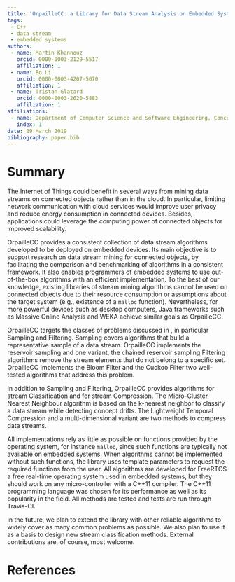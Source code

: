 ```yaml
---
title: 'OrpailleCC: a Library for Data Stream Analysis on Embedded Systems'
tags:
 - C++
 - data stream
 - embedded systems
authors:
 - name: Martin Khannouz
   orcid: 0000-0003-2129-5517
   affiliation: 1
 - name: Bo Li
   orcid: 0000-0003-4207-5070 
   affiliation: 1
 - name: Tristan Glatard
   orcid: 0000-0003-2620-5883
   affiliation: 1
affiliations:
 - name: Department of Computer Science and Software Engineering, Concordia University, Montreal, Canada
   index: 1
date: 29 March 2019
bibliography: paper.bib
---
```


# Summary

The Internet of Things could benefit in several ways from mining data 
streams on connected objects rather than in the cloud. In particular, 
limiting network communication with cloud services would improve user 
privacy and reduce energy consumption in connected devices. Besides, 
applications could leverage the computing power of connected objects 
for improved scalability.

OrpailleCC provides a consistent collection of data stream algorithms 
developed to be deployed on embedded devices.  Its main objective is to
support research on data stream mining for connected objects,
by facilitating the comparison and benchmarking of algorithms in a 
consistent framework. It also enables programmers of embedded systems to use 
out-of-the-box algorithms with an efficient implementation.
To the best of our knowledge, existing libraries of stream mining
algorithms cannot be used on connected objects due to their resource consumption or
assumptions about the target system (e.g., existence of a `malloc` function).
Nevertheless, for more powerful devices such as desktop computers, Java
frameworks such as Massive Online Analysis and WEKA achieve
similar goals as OrpailleCC.

OrpailleCC targets the classes of problems discussed in ,
 in particular Sampling and 
Filtering. Sampling covers algorithms that 
build a representative sample of a
data stream. OrpailleCC implements the reservoir
sampling  and one variant, the chained reservoir
sampling  Filtering algorithms
remove the stream elements that do not belong to a specific set.
OrpailleCC implements the Bloom Filter  and the Cuckoo
Filter  two well-tested algorithms that address this
problem.

In addition to Sampling and Filtering, OrpailleCC
provides algorithms for stream Classification and for stream Compression. The 
Micro-Cluster Nearest Neighbour algorithm  is based on the 
k-nearest neighbor to classify a data stream while detecting concept 
drifts. The Lightweight Temporal Compression  and a 
multi-dimensional variant  are two methods to compress data 
streams.

All implementations rely as little as possible on functions provided by the 
operating system, for instance `malloc`, since such functions are typically
not available on embedded systems. When algorithms cannot be
implemented without such functions, the library uses template parameters to 
request the required functions from the user.  All algorithms are 
developed for FreeRTOS  a free real-time operating 
system used in embedded systems, but they should work on any 
micro-controller with a C++11 compiler. The C++11 programming language 
was chosen for its performance as well as its popularity in the 
field. All methods are tested and tests are run through Travis-CI.

In the future, we plan to extend the library with other reliable 
algorithms to widely cover as many common problems as possible. We also plan to 
use it as a basis to design new stream classification methods.
External contributions are, of course, most welcome.

# References
